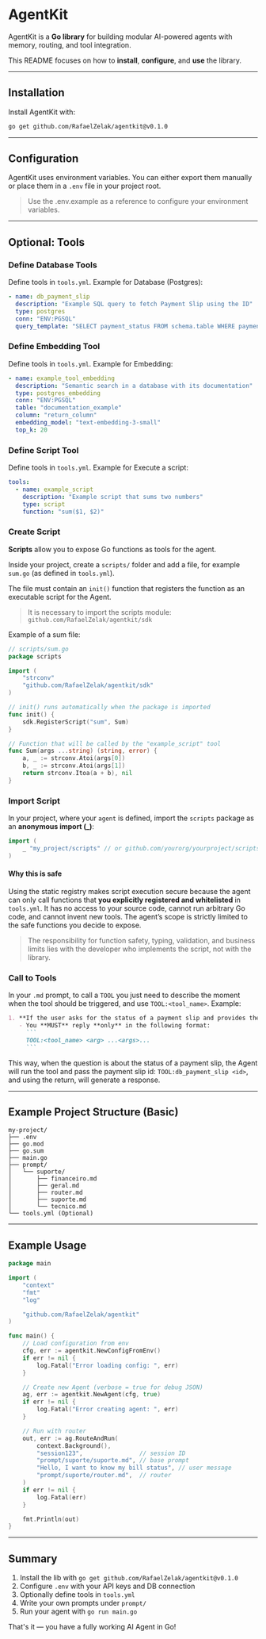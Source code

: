 # AgentKit

AgentKit is a **Go library** for building modular AI-powered agents with memory, routing, and tool integration.

This README focuses on how to **install**, **configure**, and **use** the library.

---

## Installation

Install AgentKit with:

```bash
go get github.com/RafaelZelak/agentkit@v0.1.0
```

---

## Configuration

AgentKit uses environment variables. You can either export them manually or place them in a `.env` file in your project root.

> Use the .env.example as a reference to configure your environment variables.

---

## Optional: Tools

### Define Database Tools

Define tools in `tools.yml`. Example for Database (Postgres):

```yaml
- name: db_payment_slip
  description: "Example SQL query to fetch Payment Slip using the ID"
  type: postgres
  conn: "ENV:PGSQL"
  query_template: "SELECT payment_status FROM schema.table WHERE payment_id = $1::int"
```

### Define Embedding Tool

Define tools in `tools.yml`. Example for Embedding:

```yaml
- name: example_tool_embedding
  description: "Semantic search in a database with its documentation"
  type: postgres_embedding
  conn: "ENV:PGSQL"
  table: "documentation_example"
  column: "return_column"
  embedding_model: "text-embedding-3-small"
  top_k: 20
```

### Define Script Tool

Define tools in `tools.yml`. Example for Execute a script:

```yml
tools:
  - name: example_script
    description: "Example script that sums two numbers"
    type: script
    function: "sum($1, $2)"
```

### Create Script

**Scripts** allow you to expose Go functions as tools for the agent.

Inside your project, create a `scripts/` folder and add a file, for example `sum.go` (as defined in `tools.yml`).

The file must contain an `init()` function that registers the function as an executable script for the Agent.

> It is necessary to import the scripts module: `github.com/RafaelZelak/agentkit/sdk`

Example of a sum file:

```go
// scripts/sum.go
package scripts

import (
	"strconv"
	"github.com/RafaelZelak/agentkit/sdk"
)

// init() runs automatically when the package is imported
func init() {
	sdk.RegisterScript("sum", Sum)
}

// Function that will be called by the "example_script" tool
func Sum(args ...string) (string, error) {
	a, _ := strconv.Atoi(args[0])
	b, _ := strconv.Atoi(args[1])
	return strconv.Itoa(a + b), nil
}
```

### Import Script

In your project, where your `agent` is defined, import the `scripts` package as an **anonymous import (_)**:

```go
import (
    _ "my_project/scripts" // or github.com/yourorg/yourproject/scripts
)
```

#### Why this is safe

Using the static registry makes script execution secure because the agent can only call functions that **you explicitly registered and whitelisted** in `tools.yml`. It has no access to your source code, cannot run arbitrary Go code, and cannot invent new tools. The agent’s scope is strictly limited to the safe functions you decide to expose.  

> The responsibility for function safety, typing, validation, and business limits lies with the developer who implements the script, not with the library.

### Call to Tools

In your `.md` prompt, to call a `TOOL` you just need to describe the moment when the tool should be triggered, and use `TOOL:<tool_name>`. Example:

````md
1. **If the user asks for the status of a payment slip and provides the number (ID)**:
   - You **MUST** reply **only** in the following format:
     ```
     TOOL:<tool_name> <arg> ...<args>...
     ```
````

This way, when the question is about the status of a payment slip, the Agent will run the tool and pass the payment slip id: `TOOL:db_payment_slip <id>`, and using the return, will generate a response.

---

## Example Project Structure (Basic)

```
my-project/
├── .env
├── go.mod
├── go.sum
├── main.go
├── prompt/
│   └── suporte/
│       ├── financeiro.md
│       ├── geral.md
│       ├── router.md
│       ├── suporte.md
│       └── tecnico.md
└── tools.yml (Optional)
```

---

## Example Usage

```go
package main

import (
    "context"
    "fmt"
    "log"

    "github.com/RafaelZelak/agentkit"
)

func main() {
    // Load configuration from env
    cfg, err := agentkit.NewConfigFromEnv()
    if err != nil {
        log.Fatal("Error loading config: ", err)
    }

    // Create new Agent (verbose = true for debug JSON)
    ag, err := agentkit.NewAgent(cfg, true)
    if err != nil {
        log.Fatal("Error creating agent: ", err)
    }

    // Run with router
    out, err := ag.RouteAndRun(
        context.Background(),
        "session123",                // session ID
        "prompt/suporte/suporte.md", // base prompt
        "Hello, I want to know my bill status", // user message
        "prompt/suporte/router.md",  // router
    )
    if err != nil {
        log.Fatal(err)
    }

    fmt.Println(out)
}
```

---

## Summary

1. Install the lib with `go get github.com/RafaelZelak/agentkit@v0.1.0`
2. Configure `.env` with your API keys and DB connection
3. Optionally define tools in `tools.yml`
4. Write your own prompts under `prompt/`
5. Run your agent with `go run main.go`

That's it — you have a fully working AI Agent in Go!
